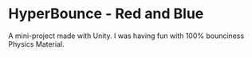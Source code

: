 # HyperBounce - Red and Blue
A mini-project made with Unity. I was having fun with 100% bounciness Physics Material.
